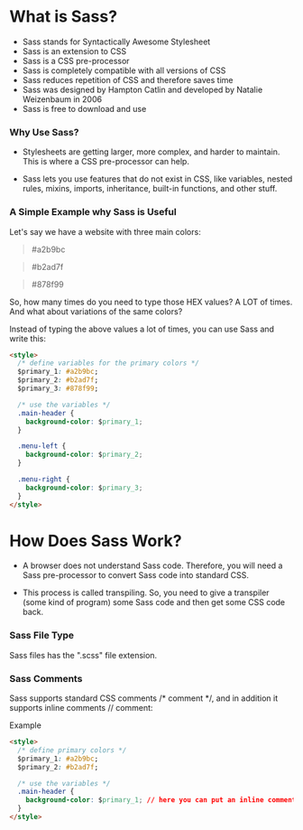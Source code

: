 # What is Sass?

* Sass stands for Syntactically Awesome Stylesheet
* Sass is an extension to CSS
* Sass is a CSS pre-processor
* Sass is completely compatible with all versions of CSS
* Sass reduces repetition of CSS and therefore saves time
* Sass was designed by Hampton Catlin and developed by Natalie Weizenbaum in 2006
* Sass is free to download and use

### Why Use Sass?

* Stylesheets are getting larger, more complex, and harder to maintain. This is where a CSS pre-processor can help.

* Sass lets you use features that do not exist in CSS, like variables, nested rules, mixins, imports, inheritance, built-in functions, and other stuff.

### A Simple Example why Sass is Useful

Let's say we have a website with three main colors:

> #a2b9bc

> #b2ad7f

> #878f99

So, how many times do you need to type those HEX values? A LOT of times. And what about variations of the same colors?

Instead of typing the above values a lot of times, you can use Sass and write this:

```html
<style>
  /* define variables for the primary colors */
  $primary_1: #a2b9bc;
  $primary_2: #b2ad7f;
  $primary_3: #878f99;

  /* use the variables */
  .main-header {
    background-color: $primary_1;
  }

  .menu-left {
    background-color: $primary_2;
  }

  .menu-right {
    background-color: $primary_3;
  }
</style>
```

# How Does Sass Work?

* A browser does not understand Sass code. Therefore, you will need a Sass pre-processor to convert Sass code into standard CSS.

* This process is called transpiling. So, you need to give a transpiler (some kind of program) some Sass code and then get some CSS code back.

### Sass File Type

Sass files has the ".scss" file extension.

### Sass Comments
Sass supports standard CSS comments /* comment */, and in addition it supports inline comments // comment:

Example


```html
<style>
  /* define primary colors */
  $primary_1: #a2b9bc;
  $primary_2: #b2ad7f;

  /* use the variables */
  .main-header {
    background-color: $primary_1; // here you can put an inline comment
  }
</style>
